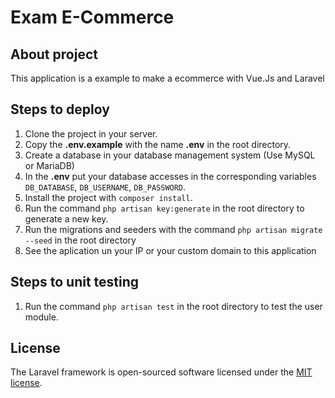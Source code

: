 # Exam E-Commerce

## About project

This application is a example to make a ecommerce with Vue.Js and Laravel

## Steps to deploy

1. Clone the project in your server.
2. Copy the **.env.example** with the name **.env** in the root directory.
3. Create a database in your database management system (Use MySQL or MariaDB)
4. In the **.env** put your database accesses in the corresponding variables `DB_DATABASE`, `DB_USERNAME`, `DB_PASSWORD`.
5. Install the project with `composer install`.
6. Run the command `php artisan key:generate` in the root directory to generate a new key.
7. Run the migrations and seeders with the command `php artisan migrate --seed` in the root directory
8. See the aplication un your IP or your custom domain to this application

## Steps to unit testing

1. Run the command `php artisan test` in the root directory to test the user module.

## License

The Laravel framework is open-sourced software licensed under the [MIT license](https://opensource.org/licenses/MIT).
